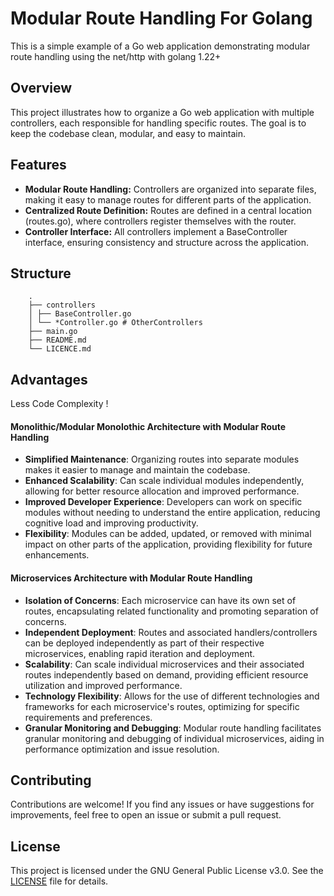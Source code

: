 # Modular Route Handling For Golang

This is a simple example of a Go web application demonstrating modular route handling using the net/http with golang 1.22+

## Overview

This project illustrates how to organize a Go web application with multiple controllers, each responsible for handling specific routes. The goal is to keep the codebase clean, modular, and easy to maintain.

## Features

- **Modular Route Handling:** Controllers are organized into separate files, making it easy to manage routes for different parts of the application.
- **Centralized Route Definition:** Routes are defined in a central location (routes.go), where controllers register themselves with the router.
- **Controller Interface:** All controllers implement a BaseController interface, ensuring consistency and structure across the application.
## Structure 
        .
        ├── controllers
        │ ├── BaseController.go
        │ └── *Controller.go # OtherControllers
        ├── main.go
        ├── README.md
        └── LICENCE.md

## Advantages
Less Code Complexity !

#### Monolithic/Modular Monolothic Architecture with Modular Route Handling
- **Simplified Maintenance**: Organizing routes into separate modules makes it easier to manage and maintain the codebase.
- **Enhanced Scalability**: Can scale individual modules independently, allowing for better resource allocation and improved performance.
- **Improved Developer Experience**: Developers can work on specific modules without needing to understand the entire application, reducing cognitive load and improving productivity.
- **Flexibility**: Modules can be added, updated, or removed with minimal impact on other parts of the application, providing flexibility for future enhancements.

#### Microservices Architecture with Modular Route Handling
- **Isolation of Concerns**: Each microservice can have its own set of routes, encapsulating related functionality and promoting separation of concerns.
- **Independent Deployment**: Routes and associated handlers/controllers can be deployed independently as part of their respective microservices, enabling rapid iteration and deployment.
- **Scalability**: Can scale individual microservices and their associated routes independently based on demand, providing efficient resource utilization and improved performance.
- **Technology Flexibility**: Allows for the use of different technologies and frameworks for each microservice's routes, optimizing for specific requirements and preferences.
- **Granular Monitoring and Debugging**: Modular route handling facilitates granular monitoring and debugging of individual microservices, aiding in performance optimization and issue resolution.

## Contributing

Contributions are welcome! If you find any issues or have suggestions for improvements, feel free to open an issue or submit a pull request.

## License
This project is licensed under the GNU General Public License v3.0. See the [LICENSE](LICENSE) file for details.